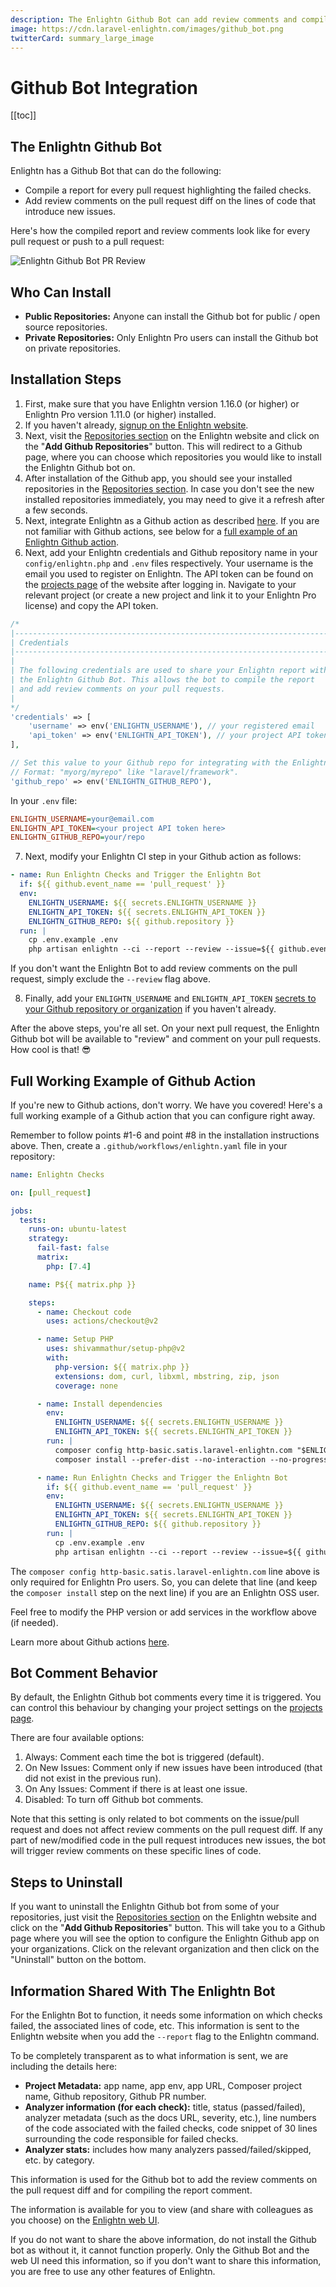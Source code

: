 ```yaml
---
description: The Enlightn Github Bot can add review comments and compile reports for your pull requests. Learn how you can integrate with the Enlightn Github bot. 
image: https://cdn.laravel-enlightn.com/images/github_bot.png
twitterCard: summary_large_image
---
```


# Github Bot Integration
[[toc]]

## The Enlightn Github Bot

Enlightn has a Github Bot that can do the following:
- Compile a report for every pull request highlighting the failed checks.
- Add review comments on the pull request diff on the lines of code that introduce new issues.

Here's how the compiled report and review comments look like for every pull request or push to a pull request:

<img :src="$withBase('/images/github_bot.png')" alt="Enlightn Github Bot PR Review" />

## Who Can Install

- **Public Repositories:** Anyone can install the Github bot for public / open source repositories.
- **Private Repositories:** Only Enlightn Pro users can install the Github bot on private repositories.

## Installation Steps

1. First, make sure that you have Enlightn version 1.16.0 (or higher) or Enlightn Pro version 1.11.0 (or higher) installed.
2. If you haven't already, [signup on the Enlightn website](https://www.laravel-enlightn.com/register).
3. Next, visit the [Repositories section](https://www.laravel-enlightn.com/repositories) on the Enlightn website and click on the "**Add Github Repositories**" button. This will redirect to a Github page, where you can choose which repositories you would like to install the Enlightn Github bot on.
4. After installation of the Github app, you should see your installed repositories in the [Repositories section](https://www.laravel-enlightn.com/repositories). In case you don't see the new installed repositories immediately, you may need to give it a refresh after a few seconds.
5. Next, integrate Enlightn as a Github action as described [here](usage.html#usage-in-ci-environments). If you are not familiar with Github actions, see below for a [full example of an Enlightn Github action](#full-working-example-of-github-action).
6. Next, add your Enlightn credentials and Github repository name in your `config/enlightn.php` and `.env` files respectively. Your username is the email you used to register on Enlightn. The API token can be found on the [projects page](https://www.laravel-enlightn.com/projects) of the website after logging in. Navigate to your relevant project (or create a new project and link it to your Enlightn Pro license) and copy the API token.

```php
/*
|--------------------------------------------------------------------------
| Credentials
|--------------------------------------------------------------------------
|
| The following credentials are used to share your Enlightn report with
| the Enlightn Github Bot. This allows the bot to compile the report
| and add review comments on your pull requests.
|
*/
'credentials' => [
    'username' => env('ENLIGHTN_USERNAME'), // your registered email
    'api_token' => env('ENLIGHTN_API_TOKEN'), // your project API token
],

// Set this value to your Github repo for integrating with the Enlightn Github Bot
// Format: "myorg/myrepo" like "laravel/framework".
'github_repo' => env('ENLIGHTN_GITHUB_REPO'),
```

In your `.env` file:
```ini
ENLIGHTN_USERNAME=your@email.com
ENLIGHTN_API_TOKEN=<your project API token here>
ENLIGHTN_GITHUB_REPO=your/repo
```

7. Next, modify your Enlightn CI step in your Github action as follows:

```yaml
- name: Run Enlightn Checks and Trigger the Enlightn Bot
  if: ${{ github.event_name == 'pull_request' }}
  env:
    ENLIGHTN_USERNAME: ${{ secrets.ENLIGHTN_USERNAME }}
    ENLIGHTN_API_TOKEN: ${{ secrets.ENLIGHTN_API_TOKEN }}
    ENLIGHTN_GITHUB_REPO: ${{ github.repository }}
  run: |
    cp .env.example .env
    php artisan enlightn --ci --report --review --issue=${{ github.event.number }}
```

If you don't want the Enlightn Bot to add review comments on the pull request, simply exclude the `--review` flag above.

8. Finally, add your `ENLIGHTN_USERNAME` and `ENLIGHTN_API_TOKEN` [secrets to your Github repository or organization](https://docs.github.com/en/actions/reference/encrypted-secrets#creating-encrypted-secrets-for-a-repository) if you haven't already.

After the above steps, you're all set. On your next pull request, the Enlightn Github bot will be available to "review" and comment on your pull requests. How cool is that! :sunglasses:

## Full Working Example of Github Action

If you're new to Github actions, don't worry. We have you covered! Here's a full working example of a Github action that you can configure right away.

Remember to follow points #1-6 and point #8 in the installation instructions above. Then, create a `.github/workflows/enlightn.yaml` file in your repository:

```yaml
name: Enlightn Checks

on: [pull_request]

jobs:
  tests:
    runs-on: ubuntu-latest
    strategy:
      fail-fast: false
      matrix:
        php: [7.4]

    name: P${{ matrix.php }}

    steps:
      - name: Checkout code
        uses: actions/checkout@v2

      - name: Setup PHP
        uses: shivammathur/setup-php@v2
        with:
          php-version: ${{ matrix.php }}
          extensions: dom, curl, libxml, mbstring, zip, json
          coverage: none

      - name: Install dependencies
        env:
          ENLIGHTN_USERNAME: ${{ secrets.ENLIGHTN_USERNAME }}
          ENLIGHTN_API_TOKEN: ${{ secrets.ENLIGHTN_API_TOKEN }}
        run: |
          composer config http-basic.satis.laravel-enlightn.com "$ENLIGHTN_USERNAME" "$ENLIGHTN_API_TOKEN"
          composer install --prefer-dist --no-interaction --no-progress --no-scripts

      - name: Run Enlightn Checks and Trigger the Enlightn Bot
        if: ${{ github.event_name == 'pull_request' }}
        env:
          ENLIGHTN_USERNAME: ${{ secrets.ENLIGHTN_USERNAME }}
          ENLIGHTN_API_TOKEN: ${{ secrets.ENLIGHTN_API_TOKEN }}
          ENLIGHTN_GITHUB_REPO: ${{ github.repository }}
        run: |
          cp .env.example .env
          php artisan enlightn --ci --report --review --issue=${{ github.event.number }}
```

The `composer config http-basic.satis.laravel-enlightn.com` line above is only required for Enlightn Pro users. So, you can delete that line (and keep the `composer install` step on the next line) if you are an Enlightn OSS user.  

Feel free to modify the PHP version or add services in the workflow above (if needed).

Learn more about Github actions [here](https://docs.github.com/en/actions/learn-github-actions/introduction-to-github-actions).

## Bot Comment Behavior

By default, the Enlightn Github bot comments every time it is triggered. You can control this behaviour by changing your project settings on the [projects page](https://www.laravel-enlightn.com/projects).

There are four available options:

1. Always: Comment each time the bot is triggered (default).
2. On New Issues: Comment only if new issues have been introduced (that did not exist in the previous run).
3. On Any Issues: Comment if there is at least one issue.
4. Disabled: To turn off Github bot comments.

Note that this setting is only related to bot comments on the issue/pull request and does not affect review comments on the pull request diff. If any part of new/modified code in the pull request introduces new issues, the bot will trigger review comments on these specific lines of code.

## Steps to Uninstall

If you want to uninstall the Enlightn Github bot from some of your repositories, just visit the [Repositories section](https://www.laravel-enlightn.com/repositories) on the Enlightn website and click on the "**Add Github Repositories**" button. This will take you to a Github page where you will see the option to configure the Enlightn Github app on your organizations. Click on the relevant organization and then click on the "Uninstall" button on the bottom.

## Information Shared With The Enlightn Bot

For the Enlightn Bot to function, it needs some information on which checks failed, the associated lines of code, etc. This information is sent to the Enlightn website when you add the `--report` flag to the Enlightn command.

To be completely transparent as to what information is sent, we are including the details here:
- **Project Metadata:** app name, app env, app URL, Composer project name, Github repository, Github PR number.
- **Analyzer information (for each check):** title, status (passed/failed), analyzer metadata (such as the docs URL, severity, etc.), line numbers of the code associated with the failed checks, code snippet of 30 lines surrounding the code responsible for failed checks.
- **Analyzer stats:** includes how many analyzers passed/failed/skipped, etc. by category.

This information is used for the Github bot to add the review comments on the pull request diff and for compiling the report comment.

The information is available for you to view (and share with colleagues as you choose) on the [Enlightn web UI](web-ui.html).

If you do not want to share the above information, do not install the Github bot as without it, it cannot function properly. Only the Github Bot and the web UI need this information, so if you don't want to share this information, you are free to use any other features of Enlightn.
